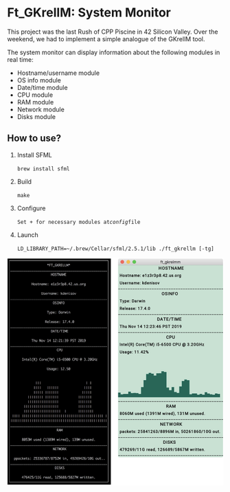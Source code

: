# Ft_GKrellM: System Monitor

This project was the last Rush of CPP Piscine in 42 Silicon Valley. Over the weekend, we had to implement a simple analogue of the GKrellM tool.

The system monitor can display information about the following modules in real time:

* Hostname/username module
* OS info module
* Date/time module
* CPU module
* RAM module
* Network module
* Disks module

## How to use?

1. Install SFML

     `brew install sfml`

2. Build

     `make`

3. Configure

     `Set + for necessary modules at`*`config`*`file`

4. Launch

     `LD_LIBRARY_PATH=~/.brew/Cellar/sfml/2.5.1/lib ./ft_gkrellm [-tg]`

![alt text](https://github.com/kdenisova/Screenshots/blob/master/Modes.png)
